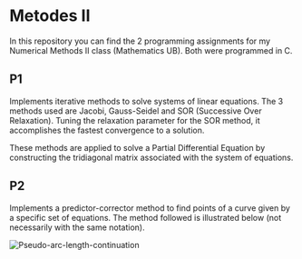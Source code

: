 # Metodes II

In this repository you can find the 2 programming assignments for my Numerical Methods II class (Mathematics UB). Both were programmed in C.

## P1
Implements iterative methods to solve systems of linear equations. The 3 methods used are Jacobi, Gauss-Seidel and SOR (Successive Over Relaxation). Tuning the relaxation parameter for the 
SOR method, it accomplishes the fastest convergence to a solution.

These methods are applied to solve a Partial Differential Equation by constructing the tridiagonal matrix associated with the system of equations.

## P2
Implements a predictor-corrector method to find points of a curve given by a specific set of equations. The method followed is illustrated below (not necessarily with the same notation).

![Pseudo-arc-length-continuation](https://user-images.githubusercontent.com/69910092/224476718-0cae1540-649f-4e69-9824-19974c5d1807.png)
